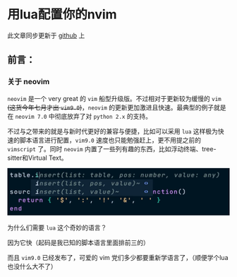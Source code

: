 # 用lua配置你的nvim

此文章同步更新于 [github](https://github.com/YCSHome/nvim-lua) 上

## 前言：

### 关于 neovim

`neovim` 是一个 very great 的 `vim` 船型升级版。不过相对于更新较为缓慢的 `vim` ~~(这货今年七月才出 `vim9.0`)~~，`neovim` 的更新更加激进且快速。最典型的例子就是在 `neovim 7.0` 中彻底放弃了对 `python 2.x` 的支持。

不过与之带来的就是与新时代更好的兼容与便捷，比如可以采用 `lua` 这样极为快速的脚本语言进行配置，`vim9.0` 速度也只能勉强赶上，更不用提之前的 `vimscript` 了。同时 `neovim` 内置了一些列有趣的东西，比如浮动终端、tree-sitter和Virtual Text。

![](./photo/virutal_text_example1.png)

为什么们需要 `lua` 这个奇妙的语言？

因为它快（起码是我已知的脚本语言里面排前三的）

而且 `vim9.0` 已经发布了，可爱的 vim 党们多少都要重新学语言了，（顺便学个lua也没什么大不了）
